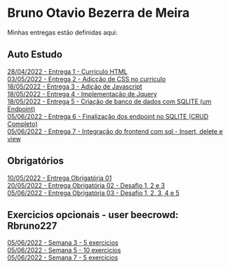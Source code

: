 # Bruno Otavio Bezerra de Meira
Minhas entregas estão definidas aqui:
## Auto Estudo
<a href="https://github.com/brun0meira/modulo2/tree/main/03_AUT_EST_ENTREGA/Semana%202"> 28/04/2022 - Entrega 1 - Curriculo HTML </a>
<br>
<a href="https://github.com/brun0meira/modulo2/tree/main/03_AUT_EST_ENTREGA/Semana%203"> 03/05/2022 - Entrega 2 - Adicção de CSS no curriculo </a>
<br>
<a href="https://github.com/brun0meira/modulo2/tree/main/03_AUT_EST_ENTREGA/Semana%204/Curr%C3%ADculo%20HTML%20and%20CSS"> 18/05/2022 - Entrega 3 - Adição de Javascript </a>
<br>
<a href="https://github.com/brun0meira/modulo2/tree/main/03_AUT_EST_ENTREGA/Semana%205/curriculo%20jquery"> 18/05/2022 - Entrega 4 - Implementação de Jquery</a>
<br>
<a href="https://github.com/brun0meira/modulo2/tree/main/03_AUT_EST_ENTREGA/Semana%206/curriculo"> 18/05/2022 - Entrega 5 - Criação de banco de dados com SQLITE (um Endpoint) </a>
<br>
<a href="https://github.com/brun0meira/modulo2/tree/main/03_AUT_EST_ENTREGA/Semana%207/curriculo"> 05/06/2022 - Entrega 6 - Finalização dos endpoint no SQLITE (CRUD Completo) </a>
<br>
<a href="https://github.com/brun0meira/modulo2/tree/main/03_AUT_EST_ENTREGA/Semana%208/curriculo"> 05/06/2022 - Entrega 7 - Integração do frontend com sql - Insert, delete e view </a>

## Obrigatórios
<a href="https://github.com/brun0meira/modulo2/tree/main/04_AUT_EST_EX_OBRIGATORIOS/Semana%203/AtvSem3"> 10/05/2022 - Entrega Obrigatória 01 </a>
<br>
<a href="https://github.com/brun0meira/modulo2/tree/main/04_AUT_EST_EX_OBRIGATORIOS/Semana%205/atv%20sem%205"> 20/05/2022 - Entrega Obrigatória 02 - Desafio 1, 2 e 3 </a>
<br>
<a href="https://github.com/brun0meira/modulo2/tree/main/04_AUT_EST_EX_OBRIGATORIOS/Semana%207"> 05/06/2022 - Entrega Obrigatória 03 - Desafio 1, 2, 3, 4 e 5 </a>

## Exercicios opcionais - user beecrowd: Rbruno227
<a href="https://www.beecrowd.com.br/judge/pt/homeworks/view/29684"> 05/06/2022 - Semana 3 - 5 exercicios</a>
<br>
<a href="https://www.beecrowd.com.br/judge/pt/homeworks/view/30000"> 05/06/2022 - Semana 5 - 10 exercicios</a>
<br>
<a href="https://www.beecrowd.com.br/judge/pt/homeworks/view/30289"> 05/06/2022 - Semana 7 - 5 exercicios</a>

